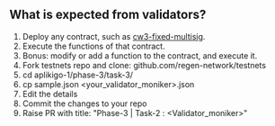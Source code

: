 
## What is expected from validators?
1. Deploy any contract, such as [cw3-fixed-multisig](https://github.com/CosmWasm/cosmwasm-plus/tree/master/contracts/cw3-fixed-multisig).
1. Execute the functions of that contract.
1. Bonus: modify or add a function to the contract, and execute it.
2. Fork testnets repo and clone: github.com/regen-network/testnets
3. cd aplikigo-1/phase-3/task-3/
4. cp sample.json <your_validator_moniker>.json
5. Edit the details
6. Commit the changes to your repo
7. Raise PR with title: "Phase-3 | Task-2 : <Validator_moniker>"
